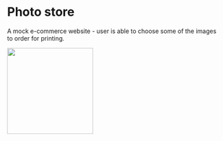 # Photo store
A mock e-commerce website - user is able to choose some of the images to order for printing.
     
<img src="https://user-images.githubusercontent.com/82247833/205816420-f99ce83a-8024-47a5-9bca-b2177e3c518d.jpeg" width="200px" />
